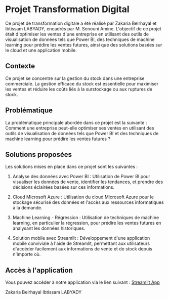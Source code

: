 #  Projet Transformation Digital

Ce projet de transformation digitale a été réalisé par Zakaria Belrhayal et Ibtissam LABYADY, encadrés par M. Senouni Amine. L'objectif de ce projet était d'optimiser les ventes d'une entreprise en utilisant des outils de visualisation de données tels que Power BI, des techniques de machine learning pour prédire les ventes futures, ainsi que des solutions basées sur le cloud et une application mobile.

## Contexte
Ce projet se concentre sur la gestion du stock dans une entreprise commerciale. La gestion efficace du stock est essentielle pour maximiser les ventes et réduire les coûts liés à la surstockage ou aux ruptures de stock.

## Problématique
La problématique principale abordée dans ce projet est la suivante : Comment une entreprise peut-elle optimiser ses ventes en utilisant des outils de visualisation de données tels que Power BI et des techniques de machine learning pour prédire les ventes futures ?

## Solutions proposées
Les solutions mises en place dans ce projet sont les suivantes :

1. Analyse des données avec Power BI : Utilisation de Power BI pour visualiser les données de vente, identifier les tendances, et prendre des décisions éclairées basées sur ces informations.

2. Cloud Microsoft Azure : Utilisation du cloud Microsoft Azure pour le stockage sécurisé des données et l'accès aux ressources informatiques à la demande.

3. Machine Learning - Régression : Utilisation de techniques de machine learning, en particulier la régression, pour prédire les ventes futures en analysant les données historiques.

4. Solution mobile avec Streamlit : Développement d'une application mobile conviviale à l'aide de Streamlit, permettant aux utilisateurs d'accéder facilement aux informations de vente et de stock depuis n'importe où.

## Accès à l'application
Vous pouvez accéder à notre application via le lien suivant : [Streamlit App](ibtissam01-stocka-main-zty64w.streamlit.app)

Zakaria Belrhayal
Ibtissam LABYADY
